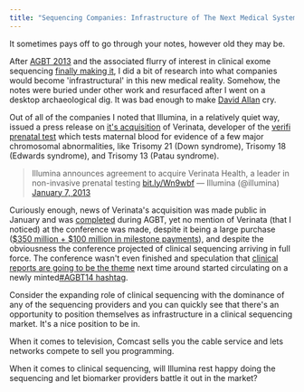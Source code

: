 ```yaml
---
title: "Sequencing Companies: Infrastructure of The Next Medical System"
---
```


It sometimes pays off to go through your notes, however old they may be.

After [AGBT 2013](http://www.checkmatescientist.net/2013/02/illumina-unveils-little-about-long-read.html) and the associated flurry of interest in clinical exome sequencing [finally making it](http://www.checkmatescientist.net/2013/02/exome-sequencing-wins-where-traditional.html), I did a bit of research into what companies would become 'infrastructural' in this new medical reality. Somehow, the notes were buried under other work and resurfaced after I went on a desktop archaeological dig. It was bad enough to make <a href="http://www.amazon.com/gp/product/0142000280/ref=as_li_ss_tl?ie=UTF8&amp;camp=1789&amp;creative=390957&amp;creativeASIN=0142000280&amp;linkCode=as2&amp;tag=thechecscie0c-20" target="_blank">David Allan</a> cry.

Out of all of the companies I noted that Illumina, in a relatively quiet way, issued a press release on <a href="http://investor.illumina.com/phoenix.zhtml?c=121127&amp;p=irol-newsArticle&amp;ID=1787718&amp;highlight=">it's acquisition</a> of Verinata, developer of the [verifi prenatal test](http://www.verinata.com/providers/provider-overview/) which tests maternal blood for evidence of a few major chromosomal  abnormalities, like Trisomy 21 (Down syndrome), Trisomy 18 (Edwards  syndrome), and Trisomy 13 (Patau syndrome).


> Illumina announces agreement to acquire Verinata Health, a leader in non-invasive prenatal testing [bit.ly/Wn9wbf](http://t.co/azR9Noeu)
— Illumina (@illumina) [January 7, 2013](https://twitter.com/illumina/status/288149381067186176)

<script async="" charset="utf-8" src="//platform.twitter.com/widgets.js"></script> 
Curiously enough, news of Verinata's acquisition was made public in January and was [completed](https://twitter.com/VerinataHealth/status/304705861895458816) during AGBT, yet no mention of Verinata  (that I noticed) at the conference was made, despite it being a large purchase (<a href="http://investor.illumina.com/phoenix.zhtml?c=121127&amp;p=irol-newsArticle&amp;ID=1771460&amp;highlight=">$350 million + $100 million in milestone payments</a>), and despite the obviousness the conference projected of clinical sequencing arriving in full force. The conference wasn't even finished and speculation that [clinical reports are going to be the theme](https://twitter.com/GenomeNathan/status/305430080556003329) next time around started circulating on a newly minted<a href="https://twitter.com/search?q=%23AGBT14">#AGBT14 hashtag</a>. 

Consider the expanding role of clinical sequencing with the dominance of any of the sequencing providers and you can quickly see that there's an opportunity to position themselves as infrastructure in a clinical sequencing market. It's a nice position to be in.

When it comes to television, Comcast sells you the cable service and lets networks compete to sell you programming. 

When it comes to clinical sequencing, will Illumina rest happy doing the sequencing and let biomarker providers battle it out in the market?






